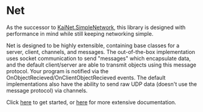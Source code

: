 # Net

As the successor to [KaiNet.SimpleNetwork](https://github.com/KaiNet-X/simple-network-library), this library is designed with 
performance in mind while still keeping networking simple.

Net is designed to be highly extensible, containing base classes for a server, client, channels, and messages. The out-of-the-box 
implementation uses socket communication to send "messages" which encapsulate data, and the default client/server are able to 
transmit objects using this message protocol. Your program is notified via the OnObjectRecieved/OnClientObjectRecieved events.
The default implementations also have the ability to send raw UDP data (doesn't use the message protocol) via channels.

Click [here]() to get started, or [here]() for more extensive documentation.